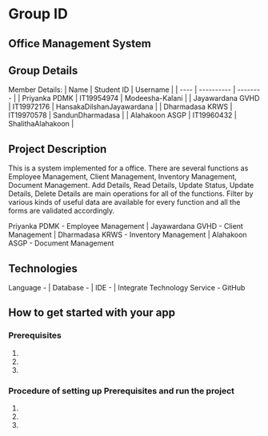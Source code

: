 # Group ID
## Office Management System

## Group Details
Member Details:
| Name | Student ID | Username |
| ---- | ---------- | -------- |
| Priyanka PDMK | IT19954974 | Modeesha-Kalani |
| Jayawardana GVHD | IT19972176 | HansakaDilshanJayawardana |
| Dharmadasa KRWS | IT19970578 | SandunDharmadasa |
| Alahakoon ASGP | IT19960432 | ShalithaAlahakoon | 

## Project Description
This is a system implemented for a office. There are several functions as Employee Management, Client Management, Inventory Management, Document Management. Add Details, Read Details, Update Status, Update Details, Delete Details are main operations for all of the functions. Filter by various kinds of useful data are available for every function and all the forms are validated accordingly.

Priyanka PDMK - Employee Management | Jayawardana GVHD - Client Management | Dharmadasa KRWS - Inventory Management | Alahakoon ASGP - Document Management

## Technologies
Language -  | Database -  | IDE -  | Integrate Technology Service - GitHub

## How to get started with your app
### Prerequisites
1. 
2. 
3. 

### Procedure of setting up Prerequisites and run the project
1. 
2. 
3. 
